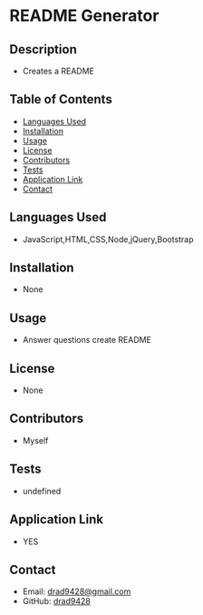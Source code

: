 
  # README Generator
  ## Description
  * Creates a README

  ## Table of Contents
  * [Languages Used](#languages-used)
  * [Installation](#installation)
  * [Usage](#usage)
  * [License](#license)
  * [Contributors](#contributors)
  * [Tests](#tests)
  * [Application Link](#application-link)
  * [Contact](#contact)

  ## Languages Used
  * JavaScript,HTML,CSS,Node,jQuery,Bootstrap
  ## Installation
  * None
  ## Usage
  * Answer questions create README
  ## License
  * None
  ## Contributors
  * Myself
  ## Tests
  * undefined
  ## Application Link
  * YES
  ## Contact
  * Email: [drad9428@gmail.com](mailto:drad9428@gmail.com)
  * GitHub: [drad9428](https://github.com/drad9428)
